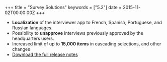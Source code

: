 +++
title = "Survey Solutions"
keywords = ["5.2"]
date = 2015-11-02T00:00:00Z
+++

-   **Localization** of the interviewer app to French, Spanish,
    Portuguese, and Russian languages.
-   Possibility to **unapprove** interviews previously approved by the
    headquarters users.
-   Increased limit of up to **15,000 items** in cascading selections,
    and other changes
-   [Download the full release notes](/release-notes/rest/ReleaseLetter10.pdf)